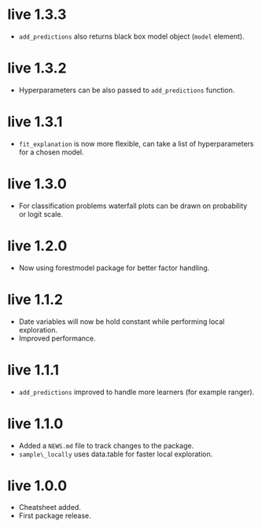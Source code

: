 # live 1.3.3

* `add_predictions` also returns black box model object (`model` element).


# live 1.3.2

* Hyperparameters can be also passed to `add_predictions` function.

# live 1.3.1

* `fit_explanation` is now more flexible, can take a list of hyperparameters for a chosen model.

# live 1.3.0

* For classification problems waterfall plots can be drawn on probability or logit scale.

# live 1.2.0

* Now using forestmodel package for better factor handling.

# live 1.1.2

* Date variables will now be hold constant while performing local exploration.
* Improved performance.

# live 1.1.1

* `add_predictions` improved to handle more learners (for example ranger).

# live 1.1.0

* Added a `NEWS.md` file to track changes to the package.
* `sample\_locally` uses data.table for faster local exploration.

# live 1.0.0

* Cheatsheet added.
* First package release.

